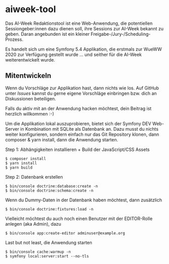 # aiweek-tool

Das AI-Week Redaktionstool ist eine Web-Anwendung, die potentiellen Sessiongeber:innen dazu dienen
soll, ihre Sessions zur AI-Week bekannt zu geben. Daran angebunden ist ein kleiner
Freigabe-/Jury-/Scheduling-Prozess.

Es handelt sich um eine Symfony 5.4 Applikation, die erstmals zur WueWW 2020 zur Verfügung gestellt
wurde ... und seither für die AI-Week weiterentwickelt wurde.

## Mitentwickeln

Wenn du Vorschläge zur Applikation hast, dann nichts wie los.  Auf GitHub unter *Issues* kannst du
gerne eigene Vorschläge einbringen bzw. dich an Diskussionen beteiligen.

Falls du aktiv mit an der Anwendung hacken möchtest, dein Beitrag ist herzlich willkommen :-)

Um die Applikation lokal auszuprobieren, bietet sich der Symfony DEV Web-Server in Kombination
mit SQLite als Datenbank an.  Dazu musst du nichts weiter konfigurieren, sondern einfach nur
das Git Repository klonen, dann composer & yarn install, dann die Anwendung starten.

 Step 1: Abhängigkeiten installieren + Build der JavaScript/CSS Assets

 ```
$ composer install
$ yarn install
$ yarn build
```

Step 2: Datenbank erstellen

```
$ bin/console doctrine:database:create -n
$ bin/console doctrine:schema:create -n
```

Wenn du Dummy-Daten in der Datenbank haben möchtest, dann zusätzlich

```
$ bin/console doctrine:fixtures:load -n
```

Vielleicht möchtest du auch noch einen Benutzer mit der EDITOR-Rolle anlegen (aka Admin), dazu

```
$ bin/console app:create-editor adminuser@example.org
```

Last but not least, die Anwendung starten

```
$ bin/console cache:warmup -n
$ symfony local:server:start --no-tls
```